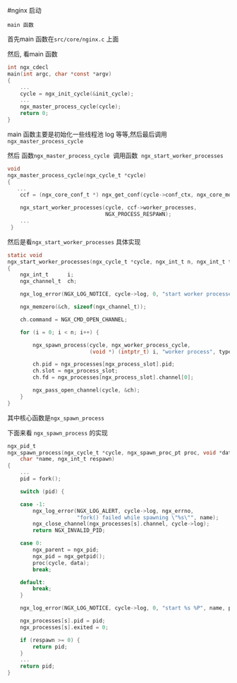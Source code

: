 #nginx 启动

`main 函数`

首先main 函数在`src/core/nginx.c` 上面

然后, 看main 函数

```c
int ngx_cdecl
main(int argc, char *const *argv)
{
    ...
    cycle = ngx_init_cycle(&init_cycle);
    ...
    ngx_master_process_cycle(cycle);
    return 0;
}
```
main 函数主要是初始化一些线程池 log 等等,然后最后调用`ngx_master_process_cycle`

然后
函数`ngx_master_process_cycle`  调用函数  `ngx_start_worker_processes`
```c   
void
ngx_master_process_cycle(ngx_cycle_t *cycle)
{
   ...
    ccf = (ngx_core_conf_t *) ngx_get_conf(cycle->conf_ctx, ngx_core_module);

    ngx_start_worker_processes(cycle, ccf->worker_processes,
                               NGX_PROCESS_RESPAWN);
    ...
 }
```


然后是看`ngx_start_worker_processes` 具体实现

```c
static void
ngx_start_worker_processes(ngx_cycle_t *cycle, ngx_int_t n, ngx_int_t type)
{
    ngx_int_t      i;
    ngx_channel_t  ch;

    ngx_log_error(NGX_LOG_NOTICE, cycle->log, 0, "start worker processes");

    ngx_memzero(&ch, sizeof(ngx_channel_t));

    ch.command = NGX_CMD_OPEN_CHANNEL;

    for (i = 0; i < n; i++) {

        ngx_spawn_process(cycle, ngx_worker_process_cycle,
                          (void *) (intptr_t) i, "worker process", type);

        ch.pid = ngx_processes[ngx_process_slot].pid;
        ch.slot = ngx_process_slot;
        ch.fd = ngx_processes[ngx_process_slot].channel[0];

        ngx_pass_open_channel(cycle, &ch);
    }
}
```

其中核心函数是`ngx_spawn_process`

下面来看 `ngx_spawn_process` 的实现
```c
ngx_pid_t
ngx_spawn_process(ngx_cycle_t *cycle, ngx_spawn_proc_pt proc, void *data,
    char *name, ngx_int_t respawn)
{
    ...
    pid = fork();

    switch (pid) {

    case -1:
        ngx_log_error(NGX_LOG_ALERT, cycle->log, ngx_errno,
                      "fork() failed while spawning \"%s\"", name);
        ngx_close_channel(ngx_processes[s].channel, cycle->log);
        return NGX_INVALID_PID;

    case 0:
        ngx_parent = ngx_pid;
        ngx_pid = ngx_getpid();
        proc(cycle, data);
        break;

    default:
        break;
    }

    ngx_log_error(NGX_LOG_NOTICE, cycle->log, 0, "start %s %P", name, pid);

    ngx_processes[s].pid = pid;
    ngx_processes[s].exited = 0;

    if (respawn >= 0) {
        return pid;
    }
    ...
    return pid;
}
```
